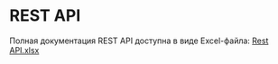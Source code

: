 # REST API
Полная документация REST API доступна в виде Excel-файла:
[Rest API.xlsx](https://github.com/user-attachments/files/22919724/Rest.API.xlsx)
                                                                      
